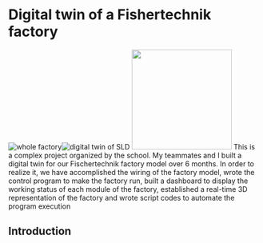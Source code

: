 # Digital twin of a Fishertechnik factory
![whole factory](https://github.com/Weizhe-JIA/2.Digital-twin-of-a-Fishertechnik-factory/blob/main/imgs/1.whole%20factory.jpg?raw=true)![digital twin of SLD](https://github.com/Weizhe-JIA/2.Digital-twin-of-a-Fishertechnik-factory/blob/main/imgs/3.digital%20twin%20of%20SLD.png?raw=true)
<img src="https://github.com/Weizhe-JIA/2.Digital-twin-of-a-Fishertechnik-factory/blob/main/imgs/1.whole%20factory.jpg" width="200"/>
This is a complex project organized by the school. My teammates and I built a digital twin for our Fischertechnik factory model over 6 months. In order to realize it, we have accomplished the wiring of the factory model, wrote the control program to make the factory run, built a dashboard to display the working status of each module of the factory, established a real-time 3D representation of the factory and wrote script codes to automate the program execution
## Introduction
